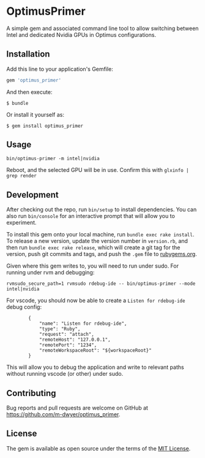# OptimusPrimer

A simple gem and associated command line tool to allow switching between Intel and dedicated Nvidia GPUs in Optimus configurations.

## Installation

Add this line to your application's Gemfile:

```ruby
gem 'optimus_primer'
```

And then execute:

    $ bundle

Or install it yourself as:

    $ gem install optimus_primer

## Usage

`bin/optimus-primer -m intel|nvidia`

Reboot, and the selected GPU will be in use.  Confirm this with `glxinfo | grep render`

## Development

After checking out the repo, run `bin/setup` to install dependencies. You can also run `bin/console` for an interactive prompt that will allow you to experiment.

To install this gem onto your local machine, run `bundle exec rake install`. To release a new version, update the version number in `version.rb`, and then run `bundle exec rake release`, which will create a git tag for the version, push git commits and tags, and push the `.gem` file to [rubygems.org](https://rubygems.org).

Given where this gem writes to, you will need to run under sudo.  For running under rvm and debugging:
```
rvmsudo_secure_path=1 rvmsudo rdebug-ide -- bin/optimus-primer --mode intel|nvidia
```

For vscode, you should now be able to create a `Listen for rdebug-ide` debug config:
```
        {
            "name": "Listen for rdebug-ide",
            "type": "Ruby",
            "request": "attach",
            "remoteHost": "127.0.0.1",
            "remotePort": "1234",
            "remoteWorkspaceRoot": "${workspaceRoot}"
        }
```

This will allow you to debug the application and write to relevant paths without running vscode (or other) under sudo.

## Contributing

Bug reports and pull requests are welcome on GitHub at https://github.com/m-dwyer/optimus_primer.

## License

The gem is available as open source under the terms of the [MIT License](https://opensource.org/licenses/MIT).
